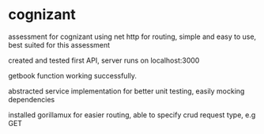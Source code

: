 # cognizant
assessment for cognizant
using net http for routing, simple and easy to use, best suited for this assessment


created and tested first API, 
server runs on localhost:3000

getbook function working successfully.

abstracted service implementation for better unit testing, easily mocking dependencies

installed gorillamux for easier routing, able to specify crud request type, e.g GET